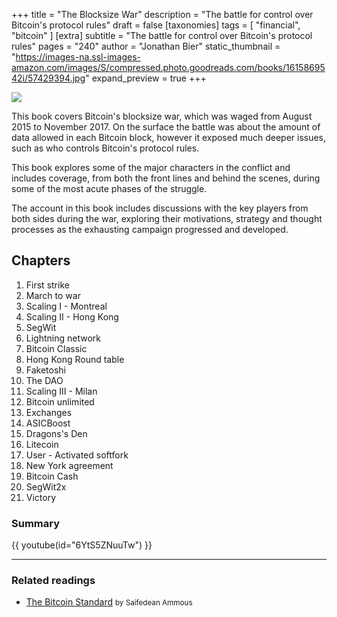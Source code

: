 +++
title = "The Blocksize War"
description = "The battle for control over Bitcoin's protocol rules"
draft = false
[taxonomies]
tags = [ "financial", "bitcoin" ]
[extra]
subtitle = "The battle for control over Bitcoin's protocol rules"
pages = "240"
author = "Jonathan Bier"
static_thumbnail = "https://images-na.ssl-images-amazon.com/images/S/compressed.photo.goodreads.com/books/1615869542i/57429394.jpg"
expand_preview = true
+++

<img border="0" src="https://images-na.ssl-images-amazon.com/images/S/compressed.photo.goodreads.com/books/1615869542i/57429394.jpg" >

This book covers Bitcoin's blocksize war, which was waged from August 2015 to November 2017. On the surface the battle was about the amount of data allowed in each Bitcoin block, however it exposed much deeper issues, such as who controls Bitcoin's protocol rules. 

<!-- more -->

This book explores some of the major characters in the conflict and includes coverage, from both the front lines and behind the scenes, during some of the most acute phases of the struggle.

The account in this book includes discussions with the key players from both sides during the war, exploring their motivations, strategy and thought processes as the exhausting campaign progressed and developed.

## Chapters

1. First strike
2. March to war
3. Scaling I - Montreal
4. Scaling II - Hong Kong
5. SegWit
6. Lightning network
7. Bitcoin Classic
8. Hong Kong Round table
9. Faketoshi
10. The DAO
11. Scaling III - Milan
12. Bitcoin unlimited
13. Exchanges
14. ASICBoost
15. Dragons's Den
16. Litecoin
17. User - Activated softfork
18. New York agreement
19. Bitcoin Cash
20. SegWit2x
21. Victory

### Summary

{{ youtube(id="6YtS5ZNuuTw") }}

---

### Related readings

- [The Bitcoin Standard](/readings/the-bitcoin-standard/) <small>by Saifedean Ammous</small>